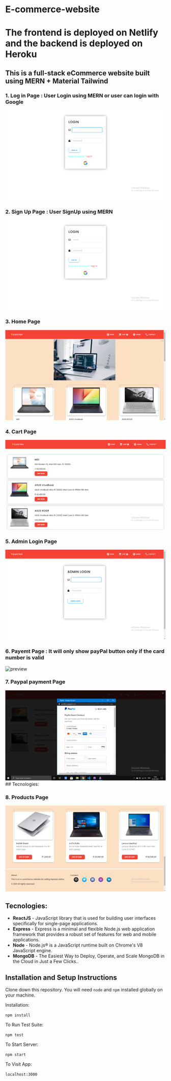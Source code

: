 # E-commerce-website
# The frontend is deployed on Netlify and the backend is deployed on Heroku 

## This is a full-stack eCommerce website built using MERN + Material Tailwind
### 1. Log in Page : User Login using MERN or user can login with Google
<img src="https://github.com/DEBARYA76/E-commerce-website/blob/main/ECOMMERCE-MERN-website/img/login.png" alt="preview" /> <br />

### 2. Sign Up Page : User SignUp using MERN
<img src="https://github.com/DEBARYA76/E-commerce-website/blob/main/ECOMMERCE-MERN-website/img/signup.png" alt="preview" /> <br />

### 3. Home Page
<img src="https://github.com/DEBARYA76/E-commerce-website/blob/main/ECOMMERCE-MERN-website/img/home.png" alt="preview" />

### 4. Cart Page
<img src="https://github.com/DEBARYA76/E-commerce-website/blob/main/ECOMMERCE-MERN-website/img/cart.png" alt="preview" /> <br />

### 5. Admin Login Page
<img src="https://github.com/DEBARYA76/E-commerce-website/blob/main/ECOMMERCE-MERN-website/img/admin.png" alt="preview" />



### 6. Payemt Page : It will only show payPal button only if the card number is valid 
<img src="https://github.com/DEBARYA76/E-commerce-website/main/blob/main/ECOMMERCE-MERN-website/img/Payment.png" alt="preview" /> <br />

### 7. Paypal payment Page
<img src="https://github.com/DEBARYA76/E-commerce-website/blob/main/ECOMMERCE-MERN-website/img/Paypal.png" alt="preview" />
## Tecnologies:

### 8. Products Page
<img src="https://github.com/DEBARYA76/E-commerce-website/blob/main/ECOMMERCE-MERN-website/img/ProductFooter.png" alt="preview" />


## Tecnologies:
- **ReactJS** - JavaScript library that is used for building user interfaces specifically for single-page applications.
- **Express** -  Express is a minimal and flexible Node.js web application framework that provides a robust set of features for web and mobile applications.
- **Node** - Node.js® is a JavaScript runtime built on Chrome's V8 JavaScript engine.
- **MongoDB** - The Easiest Way to Deploy, Operate, and Scale MongoDB in the Cloud in Just a Few Clicks..

## Installation and Setup Instructions

Clone down this repository. You will need `node` and `npm` installed globally on your machine.  

Installation:

`npm install`  

To Run Test Suite:  

`npm test`  

To Start Server:

`npm start`  

To Visit App:

`localhost:3000`  
